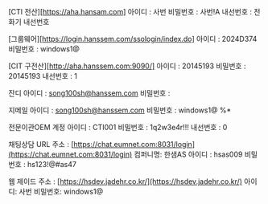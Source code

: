[CTI 전산][https://aha.hansam.com]
아이디 : 사번
비밀번호 : 사번!A
내선번호 : 전화기 내선번호

[그룹웨어][https://login.hanssem.com/ssologin/index.do]
아이디 : 2024D374
비밀번호 : windows1@

[CIT 구전산][http://aha.hanssem.com:9090/]
아이디 : 20145193
비밀번호 : 20145193
내선번호 : 1

잔디
아이디 : song100sh@hanssem.com
비밀번호 : 

지메일
아이디 : song100sh@hanssem.com
비밀번호 : windows1@
%*

전문이관OEM 계정
아이디 : CTI001
비밀번호 : 1q2w3e4r!!!
내선번호 : 0

채팅상담 URL 주소 : [https://chat.eumnet.com:8031/login](https://chat.eumnet.com:8031/login) 
컴퍼니명: 한샘AS 
아이디 : hsas009 
비밀번호 : hs123!@#as47

웹 제이드 
주소 : [https://hsdev.jadehr.co.kr/](https://hsdev.jadehr.co.kr/)
아이디: 사번
비밀번호: windows1@